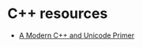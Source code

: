 # C++ resources

- [A Modern C++ and Unicode Primer](https://learnmoderncpp.com/2021/03/24/a-unicode-primer)


